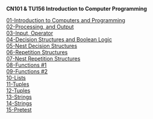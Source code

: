 **CN101 & TU156 Introduction to Computer Programming**

[01-Introduction to Computers and Programming](https://github.com/sommedosa/python-exercise1) </br>
[02-Processing, and Output](https://github.com/sommedosa/python-exercise2) </br>
[03-Input, Operator](https://github.com/sommedosa/python-exercise3) </br>
[04-Decision Structures and Boolean Logic](https://github.com/sommedosa/04-Decision-Structures1) </br>
[05-Nest Decision Structures](https://github.com/sommedosa/05-Decision-Structures2) </br>
[06-Repetition Structures](https://github.com/sommedosa/06-Repetition1) </br>
[07-Nest Repetition Structures](https://github.com/sommedosa/07-Repetition2)  </br>
[08-Functions #1](https://github.com/sommedosa/python-exercise8)  </br>
[09-Functions #2](https://github.com/sommedosa/python-exercise9)  </br>
[10-Lists](https://github.com/sommedosa/python-exercise10)  </br>
[11-Tuples](https://github.com/sommedosa/python-exercise11)  </br>
[12-Tuples](https://github.com/sommedosa/python-exercise12)  </br>
[13-Strings](https://github.com/sommedosa/python-exercise13)  </br>
[14-Strings](https://github.com/sommedosa/python-exercise14)  </br>
[15-Pretest](https://github.com/sommedosa/python-exercise15)  </br>

